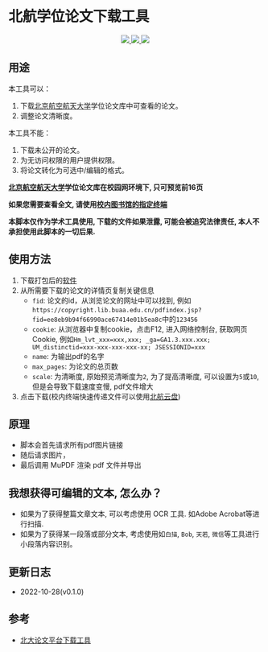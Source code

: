 # 北航学位论文下载工具
<p align="center">
  <a href="https://github.com/zhangkaihua88" alt="开发者">
    <img src="https://img.shields.io/badge/开发者-幻华-blue?logo=github">
  </a>
  <a href="https://github.com/zhangkaihua88/BUAA-Thesis-Download/" alt="version">
    <img src="https://img.shields.io/github/v/release/zhangkaihua88/BUAA-Thesis-Download?label=ver.">
  </a>
  <a href="https://github.com/zhangkaihua88/BUAA-Thesis-Download/" alt="使用人数">
    <img src="https://img.shields.io/github/downloads/zhangkaihua88/BUAA-Thesis-Download/total?color=success">
    
  </a>
</p>

## 用途
本工具可以：
1. 下载[北京航空航天大学](https://paper.lib.buaa.edu.cn/index.action)学位论文库中可查看的论文。
2. 调整论文清晰度。

本工具不能：
1. 下载未公开的论文。
2. 为无访问权限的用户提供权限。
3. 将论文转化为可选中/编辑的格式。


**[北京航空航天大学](https://paper.lib.buaa.edu.cn/index.action)学位论文库在校园网环境下, 只可预览前16页**

**如果您需要查看全文, 请使用[校内图书馆的指定终端](https://paper.lib.buaa.edu.cn/newlist.action?encid=37)**

**本脚本仅作为学术工具使用, 下载的文件如果泄露, 可能会被追究法律责任, 本人不承担使用此脚本的一切后果.**

## 使用方法
1. 下载打包后的[软件](https://github.com/zhangkaihua88/BUAA-Thesis-Download/releases/download/0.1.0/BUAAThesisDowload.zip)
2. 从所需要下载的论文的详情页复制关键信息
   - `fid`: 论文的id，从浏览论文的网址中可以找到, 例如`https://copyright.lib.buaa.edu.cn/pdfindex.jsp?fid=ee8eb9b94f66990ace67414e01b5ea8c`中的`123456`
   - `cookie`: 从浏览器中复制cookie，点击F12, 进入网络控制台, 获取网页Cookie, 例如`Hm_lvt_xxx=xxx,xxx; _ga=GA1.3.xxx.xxx; UM_distinctid=xxx-xxx-xxx-xxx-xx; JSESSIONID=xxx`
   - `name`: 为输出pdf的名字
   - `max_pages`: 为论文的总页数
   - `scale`: 为清晰度, 原始预览清晰度为`2`, 为了提高清晰度, 可以设置为`5`或`10`, 但是会导致下载速度变慢, pdf文件增大
3. 点击下载(校内终端快速传递文件可以使用[北航云盘](https://bhpan.buaa.edu.cn/#/))

## 原理
- 脚本会首先请求所有pdf图片链接
- 随后请求图片，
- 最后调用 MuPDF 渲染 pdf 文件并导出

## 我想获得可编辑的文本, 怎么办？
- 如果为了获得整篇文章文本, 可以考虑使用 OCR 工具. 如Adobe Acrobat等进行扫描.
- 如果为了获得某一段落或部分文本, 考虑使用如`白描`, `Bob`, `天若`, `微信`等工具进行小段落内容识别。

## 更新日志
- 2022-10-28(v0.1.0)

## 参考
- [北大论文平台下载工具](https://github.com/xiaotianxt/PKU-Thesis-Download)